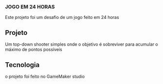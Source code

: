 ### JOGO EM 24 HORAS
Este projeto foi um desafio de um jogo feito em 24 horas

## Projeto
Um top-down shooter simples onde o objetivo é sobreviver para acumular o máximo de pontos possíveis

## Tecnologia
o projeto foi feito no GameMaker studio
